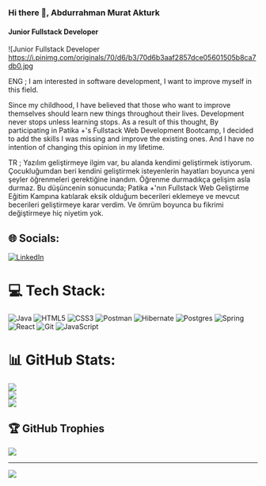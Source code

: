 ### Hi there 👋, Abdurrahman Murat Akturk
#### Junior Fullstack Developer
![Junior Fullstack Developer https://i.pinimg.com/originals/70/d6/b3/70d6b3aaf2857dce05601505b8ca7db0.jpg

ENG ;
I am interested in software development, I want to improve myself in this field.

Since my childhood, I have believed that those who want to improve themselves should learn new things throughout their lives.
Development never stops unless learning stops.
As a result of this thought,
By participating in Patika +'s Fullstack Web Development Bootcamp, I decided to add the skills I was missing and improve the existing ones.
And I have no intention of changing this opinion in my lifetime.

TR ;
Yazılım geliştirmeye ilgim var, bu alanda kendimi geliştirmek istiyorum.
Çocukluğumdan beri kendini geliştirmek isteyenlerin hayatları boyunca yeni şeyler öğrenmeleri gerektiğine inandım.
Öğrenme durmadıkça gelişim asla durmaz.
Bu düşüncenin sonucunda;
Patika +'nın Fullstack Web Geliştirme Eğitim Kampına katılarak eksik olduğum becerileri eklemeye ve mevcut becerileri geliştirmeye karar verdim.
Ve ömrüm boyunca bu fikrimi değiştirmeye hiç niyetim yok.



## 🌐 Socials:
[![LinkedIn](https://img.shields.io/badge/LinkedIn-%230077B5.svg?logo=linkedin&logoColor=white)](https://linkedin.com/in/https://www.linkedin.com/in/amuratakturk/) 

# 💻 Tech Stack:
![Java](https://img.shields.io/badge/java-%23ED8B00.svg?style=for-the-badge&logo=openjdk&logoColor=white) ![HTML5](https://img.shields.io/badge/html5-%23E34F26.svg?style=for-the-badge&logo=html5&logoColor=white) ![CSS3](https://img.shields.io/badge/css3-%231572B6.svg?style=for-the-badge&logo=css3&logoColor=white) ![Postman](https://img.shields.io/badge/Postman-FF6C37?style=for-the-badge&logo=postman&logoColor=white) ![Hibernate](https://img.shields.io/badge/Hibernate-59666C?style=for-the-badge&logo=Hibernate&logoColor=white) ![Postgres](https://img.shields.io/badge/postgres-%23316192.svg?style=for-the-badge&logo=postgresql&logoColor=white) ![Spring](https://img.shields.io/badge/spring-%236DB33F.svg?style=for-the-badge&logo=spring&logoColor=white) ![React](https://img.shields.io/badge/react-%2320232a.svg?style=for-the-badge&logo=react&logoColor=%2361DAFB) ![Git](https://img.shields.io/badge/git-%23F05033.svg?style=for-the-badge&logo=git&logoColor=white) ![JavaScript](https://img.shields.io/badge/javascript-%23323330.svg?style=for-the-badge&logo=javascript&logoColor=%23F7DF1E)
# 📊 GitHub Stats:
![](https://github-readme-stats.vercel.app/api?username=amuratakturk&theme=dark&hide_border=false&include_all_commits=false&count_private=false)<br/>
![](https://github-readme-streak-stats.herokuapp.com/?user=amuratakturk&theme=dark&hide_border=false)<br/>
![](https://github-readme-stats.vercel.app/api/top-langs/?username=amuratakturk&theme=dark&hide_border=false&include_all_commits=false&count_private=false&layout=compact)

## 🏆 GitHub Trophies
![](https://github-profile-trophy.vercel.app/?username=amuratakturk&theme=radical&no-frame=false&no-bg=true&margin-w=4)

---
[![](https://visitcount.itsvg.in/api?id=amuratakturk&icon=0&color=0)](https://visitcount.itsvg.in)

<!-- Proudly created with GPRM ( https://gprm.itsvg.in ) -->
